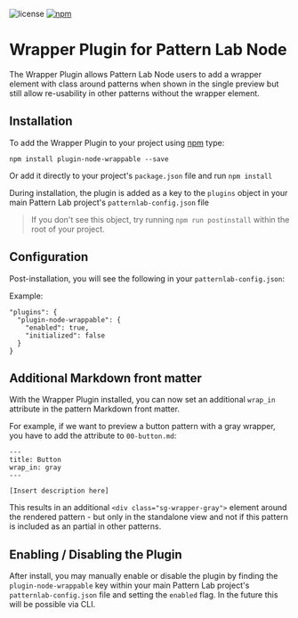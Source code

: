 ![license](https://img.shields.io/github/license/networkteam/patternlab-plugin-node-wrappable.svg)
[![npm](https://img.shields.io/npm/v/plugin-node-wrappable.svg)](https://www.npmjs.com/package/plugin-node-wrappable)

# Wrapper Plugin for Pattern Lab Node

The Wrapper Plugin allows Pattern Lab Node users to add a wrapper element with class around patterns when shown in the single preview but still allow re-usability in other patterns without the wrapper element.

## Installation

To add the Wrapper Plugin to your project using [npm](http://npmjs.com/) type:

    npm install plugin-node-wrappable --save

Or add it directly to your project's `package.json` file and run `npm install`

During installation, the plugin is added as a key to the `plugins` object in your main Pattern Lab project's `patternlab-config.json` file

> If you don't see this object, try running `npm run postinstall` within the root of your project.

## Configuration

Post-installation, you will see the following in your `patternlab-config.json`:

Example:

```
"plugins": {
  "plugin-node-wrappable": {
    "enabled": true,
    "initialized": false
  }
}
```

## Additional Markdown front matter

With the Wrapper Plugin installed, you can now set an additional `wrap_in` attribute in the pattern Markdown front matter.

For example, if we want to preview a button pattern with a gray wrapper, you have to add the attribute to `00-button.md`:

```
---
title: Button
wrap_in: gray
---

[Insert description here]
```

This results in an additional `<div class="sg-wrapper-gray">` element around the rendered pattern - but only in the standalone view and not if this pattern is included as an partial in other patterns.

## Enabling / Disabling the Plugin

After install, you may manually enable or disable the plugin by finding the `plugin-node-wrappable` key within your main Pattern Lab project's `patternlab-config.json` file and setting the `enabled` flag. In the future this will be possible via CLI.
